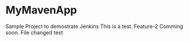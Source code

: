 # MyMavenApp
Sample Project to demostrate Jenkins
This is a test.
Feature-2 Comming soon.
File changed
test
